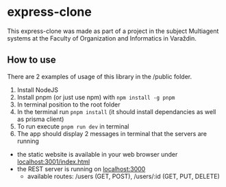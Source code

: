 # express-clone
This express-clone was made as part of a project in the subject Multiagent systems at the Faculty of Organization and Informatics in Varaždin.

## How to use
There are 2 examples of usage of this library in the /public folder.

1. Install NodeJS
2. Install pnpm (or just use npm) with `npm install -g pnpm`
3. In terminal position to the root folder
4. In the terminal run `pnpm install` (it should install dependancies as well as prisma client)
5. To run execute `pnpm run dev` in terminal
6. The app should display 2 messages in terminal that the servers are running
  - the static website is available in your web browser under [localhost:3001/index.html](localhost:3001/index.html)
  - the REST server is running on [localhost:3000](localhost:3000)
    - available routes: /users (GET, POST), /users/:id (GET, PUT, DELETE)
